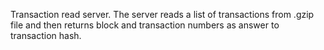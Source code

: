 Transaction read server.
The server reads a list of transactions from .gzip file and then returns block and transaction numbers as answer to transaction hash.
